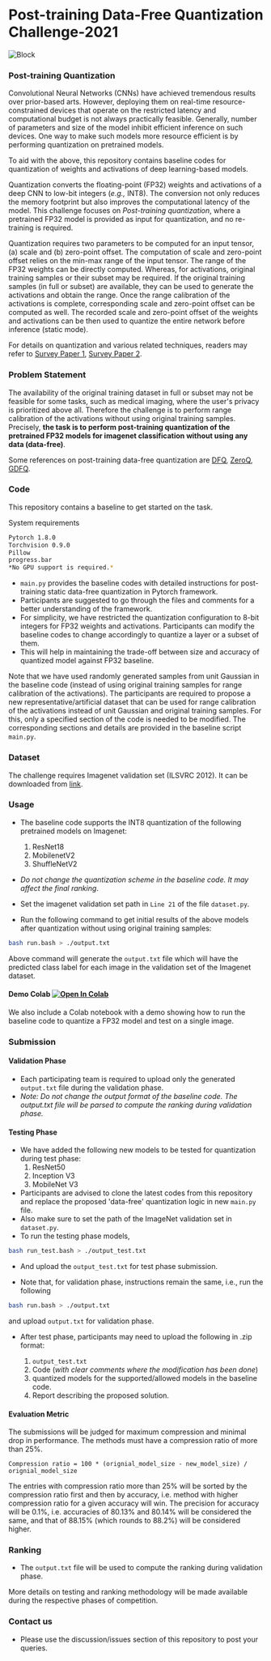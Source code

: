 # Post-training Data-Free Quantization Challenge-2021
![Block](misc/NetQ.png)
### Post-training Quantization
Convolutional Neural Networks (CNNs) have achieved tremendous results over prior-based arts. 
However, deploying them on real-time resource-constrained devices that operate on the restricted latency and computational budget is not always practically feasible. Generally, number of parameters and size of the model inhibit efficient inference on such devices. One way to make such models more resource efficient is by performing quantization on pretrained models. 


To aid with the above, this repository contains baseline codes for quantization of weights and activations of deep learning-based models.


Quantization converts the floating-point (FP32) weights and activations of a deep CNN to low-bit integers (*e.g.,* INT8). 
The conversion not only reduces the memory footprint but also improves the computational latency of the model.
This challenge focuses on *Post-training quantization*, where a pretrained FP32 model is provided as input for quantization, and no re-training is required.


Quantization requires two parameters to be computed for an input tensor, (a) scale and (b) zero-point offset.
The computation of scale and zero-point offset relies on the min-max range of the input tensor.
The range of the FP32 weights can be directly computed. Whereas, for activations, original training samples or their subset may be required.
If the original training samples (in full or subset) are available, they can be used to generate the activations and obtain the range. 
Once the range calibration of the activations is complete, corresponding scale and zero-point offset can be computed as well. 
The recorded scale and zero-point offset of the weights and activations can be then used to quantize the entire network before inference (static mode).


For details on quantization and various related techniques, readers may refer to [Survey Paper 1](https://arxiv.org/abs/1806.08342), [Survey Paper 2](https://arxiv.org/abs/2103.13630). 

### Problem Statement
The availability of the original training dataset in full or subset may not be feasible for some tasks, such as medical imaging, where the user's privacy is prioritized above all. Therefore the challenge is to perform range calibration of the activations without using original training samples. Precisely, **the task is to perform post-training quantization of the pretrained FP32 models for imagenet classification without using any data (data-free)**.

Some references on post-training data-free quantization are [DFQ](https://arxiv.org/abs/1906.04721), [ZeroQ](https://arxiv.org/abs/2001.00281), [GDFQ](https://arxiv.org/abs/2003.03603).

### Code
This repository contains a baseline to get started on the task. 

System requirements
```bash
Pytorch 1.8.0
Torchvision 0.9.0
Pillow 
progress.bar
*No GPU support is required.*
```
- ```main.py``` provides the baseline codes with detailed instructions for post-training static data-free quantization in Pytorch framework. 
- Participants are suggested to go through the files and comments for a better understanding of the framework.
- For simplicity, we have restricted the quantization configuration to 8-bit integers for FP32 weights and activations. Participants can modify the baseline codes to change accordingly to quantize a layer or a subset of them.
- This will help in maintaining the trade-off between size and accuracy of quantized model against FP32 baseline.

Note that we have used randomly generated samples from unit Gaussian in the baseline code (instead of using original training samples for range calibration of the activations). The participants are required to propose a new representative/artificial dataset that can be used for range calibration of the activations instead of unit Gaussian and original training samples. For this, only a specified section of the code is needed to be modified. The corresponding sections and details are provided in the baseline script `main.py`. 

### Dataset
The challenge requires Imagenet validation set (ILSVRC 2012). It can be downloaded from [link](https://image-net.org/challenges/LSVRC/2012/).

### Usage
- The baseline code supports the INT8 quantization of the following pretrained models on Imagenet:

    1. ResNet18
    2. MobilenetV2
    3. ShuffleNetV2

- *Do not change the quantization scheme in the baseline code. It may affect the final ranking*.
- Set the imagenet validation set path in `Line 21` of the file `dataset.py`.
- Run the following command to get initial results of the above models after quantization without using original training samples:
```bash
bash run.bash > ./output.txt
``` 

Above command will generate the ```output.txt``` file which will have the predicted class label for each image in the validation set of the Imagenet dataset.

#### Demo Colab [![Open In Colab](https://colab.research.google.com/assets/colab-badge.svg)](https://colab.research.google.com/drive/16cYmpPUCc5lrf3Z9gx1W_WM2ThcoSZki?usp=sharing)
We also include a Colab notebook with a demo showing how to run the baseline code to quantize a FP32 model and test on a single image.

### Submission
#### Validation Phase
- Each participating team is required to upload only the generated `output.txt` file during the validation phase.
- *Note: Do not change the output format of the baseline code. The output.txt file will be parsed to compute the ranking during validation phase.*

#### Testing Phase
- We have added the following new models to be tested for quantization during test phase:
    1. ResNet50
    2. Inception V3
    3. MobileNet V3
- Participants are advised to clone the latest codes from this repository and replace the proposed 'data-free' quantization logic in new `main.py` file.
- Also make sure to set the path of the ImageNet validation set in `dataset.py`.
- To run the testing phase models,
```bash
bash run_test.bash > ./output_test.txt
``` 
- And upload the `output_test.txt` for test phase submission.

- Note that, for validation phase, instructions remain the same, i.e., run the following
```bash
bash run.bash > ./output.txt
``` 
and upload `output.txt` for validation phase.

- After test phase, participants may need to upload the following in .zip format:

    1. `output_test.txt`
    2. Code (*with clear comments where the modification has been done*)
    3. quantized models for the supported/allowed models in the baseline code.
    4. Report describing the proposed solution.


#### Evaluation Metric
The submissions will be judged for maximum compression and minimal drop in performance. The methods must have a compression ratio of more than 25%.
```
Compression ratio = 100 * (orignial_model_size - new_model_size) / orignial_model_size
```
The entries with compression ratio more than 25% will be sorted by the compression ratio first and then by accuracy, i.e. method with higher compression ratio for a given accuracy will win. The precision for accuracy will be 0.1%, i.e. accuracies of 80.13% and 80.14% will be considered the same, and that of 88.15% (which rounds to 88.2%) will be considered higher.

### Ranking
- The `output.txt` file will be used to compute the ranking during validation phase.

More details on testing and ranking methodology will be made available during the respective phases of competition. 

### Contact us
- Please use the discussion/issues section of this repository to post your queries. 
